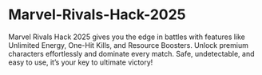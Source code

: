 # Marvel-Rivals-Hack-2025
Marvel Rivals Hack 2025 gives you the edge in battles with features like Unlimited Energy, One-Hit Kills, and Resource Boosters. Unlock premium characters effortlessly and dominate every match. Safe, undetectable, and easy to use, it’s your key to ultimate victory!
